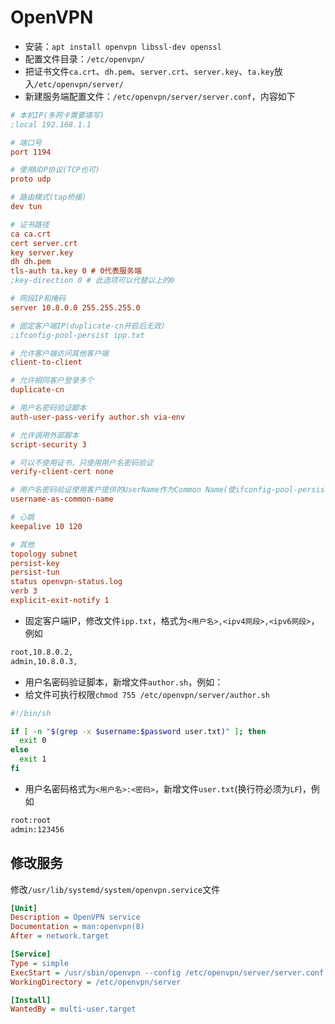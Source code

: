 # OpenVPN

- 安装：`apt install openvpn libssl-dev openssl`
- 配置文件目录：`/etc/openvpn/`
- 把证书文件`ca.crt`、`dh.pem`、`server.crt`、`server.key`、`ta.key`放入`/etc/openvpn/server/`
- 新建服务端配置文件：`/etc/openvpn/server/server.conf`，内容如下

```ini
# 本机IP(多网卡需要填写)
;local 192.168.1.1

# 端口号
port 1194

# 使用UDP协议(TCP也可)
proto udp

# 路由模式(tap桥接)
dev tun

# 证书路径
ca ca.crt
cert server.crt
key server.key
dh dh.pem
tls-auth ta.key 0 # 0代表服务端
;key-direction 0 # 此选项可以代替以上的0

# 网段IP和掩码
server 10.8.0.0 255.255.255.0

# 固定客户端IP(duplicate-cn开启后无效)
;ifconfig-pool-persist ipp.txt

# 允许客户端访问其他客户端
client-to-client

# 允许相同客户登录多个
duplicate-cn

# 用户名密码验证脚本
auth-user-pass-verify author.sh via-env

# 允许调用外部脚本
script-security 3

# 可以不使用证书，只使用用户名密码验证
verify-client-cert none

# 用户名密码验证使用客户提供的UserName作为Common Name(使ifconfig-pool-persist生效)
username-as-common-name

# 心跳
keepalive 10 120

# 其他
topology subnet
persist-key
persist-tun
status openvpn-status.log
verb 3
explicit-exit-notify 1
```

- 固定客户端IP，修改文件`ipp.txt`，格式为`<用户名>,<ipv4网段>,<ipv6网段>`，例如

```txt
root,10.8.0.2,
admin,10.8.0.3,
```

- 用户名密码验证脚本，新增文件`author.sh`，例如：
- 给文件可执行权限`chmod 755 /etc/openvpn/server/author.sh`

```sh
#!/bin/sh

if [ -n "$(grep -x $username:$password user.txt)" ]; then
  exit 0
else
  exit 1
fi
```

- 用户名密码格式为`<用户名>:<密码>`，新增文件`user.txt`(换行符必须为`LF`)，例如

```txt
root:root
admin:123456
```

## 修改服务

修改`/usr/lib/systemd/system/openvpn.service`文件

```ini
[Unit]
Description = OpenVPN service
Documentation = man:openvpn(8)
After = network.target

[Service]
Type = simple
ExecStart = /usr/sbin/openvpn --config /etc/openvpn/server/server.conf
WorkingDirectory = /etc/openvpn/server

[Install]
WantedBy = multi-user.target
```
